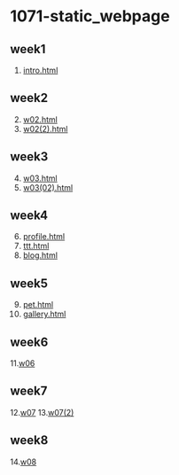 # 1071-static_webpage
## week1
 1. [intro.html](https://github.com/neotseng2000/1071-static_webpage/blob/master/w01.html)
## week2
 2. [w02.html](https://github.com/neotseng2000/1071-static_webpage/blob/master/w02.html)
 3. [w02(2).html](https://github.com/neotseng2000/1071-static_webpage/blob/master/w02(2).html)
## week3
 4. [w03.html](https://github.com/neotseng2000/1071-static_webpage/blob/master/w03.html)
 5. [w03(02).html](https://github.com/neotseng2000/1071-static_webpage/blob/master/w03(2).html)
## week4
 6. [profile.html](https://github.com/neotseng2000/1071-static_webpage/blob/master/w04%20profile.html)
 7. [ttt.html](https://github.com/neotseng2000/1071-static_webpage/blob/master/w04%20ttt.html)
 8. [blog.html](https://github.com/neotseng2000/1071-static_webpage/blob/master/w04%20blog.html)
## week5
 9. [pet.html](https://github.com/neotseng2000/1071-static_webpage/blob/master/w05%20pet.html)
 10. [gallery.html](https://github.com/neotseng2000/1071-static_webpage/blob/master/w05%20gallery.html)
## week6
11.[w06](https://github.com/neotseng2000/1071-static_webpage/blob/master/w06)
## week7
12.[w07](https://github.com/neotseng2000/1071-static_webpage/blob/master/w07)
13.[w07(2)](https://github.com/neotseng2000/1071-static_webpage/blob/master/w07(2))
## week8
14.[w08](https://github.com/neotseng2000/1071-static_webpage/blob/master/w08)
<!--stackedit_data:
eyJoaXN0b3J5IjpbLTExODAyMzkzMTIsMTgxODI0MTIwLC02MT
E4NjE4MjAsLTgwNDAzNTQ5OF19
-->
